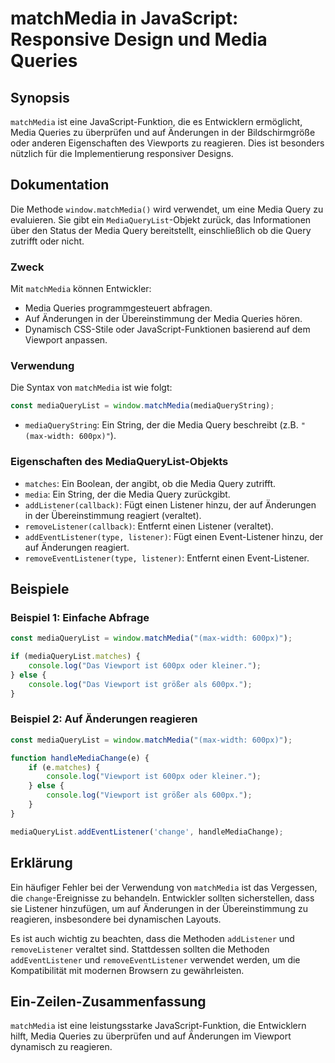 <!--
Meta Description: # matchMedia in JavaScript: Responsive Design und Media Queries ## Synopsis `matchMedia` ist eine JavaScript-Funktion, die es Entwicklern ermöglicht, ...
Meta Keywords: die, der, media, matchmedia, ist
-->

# matchMedia in JavaScript: Responsive Design und Media Queries

## Synopsis
`matchMedia` ist eine JavaScript-Funktion, die es Entwicklern ermöglicht, Media Queries zu überprüfen und auf Änderungen in der Bildschirmgröße oder anderen Eigenschaften des Viewports zu reagieren. Dies ist besonders nützlich für die Implementierung responsiver Designs.

## Dokumentation
Die Methode `window.matchMedia()` wird verwendet, um eine Media Query zu evaluieren. Sie gibt ein `MediaQueryList`-Objekt zurück, das Informationen über den Status der Media Query bereitstellt, einschließlich ob die Query zutrifft oder nicht.

### Zweck
Mit `matchMedia` können Entwickler:
- Media Queries programmgesteuert abfragen.
- Auf Änderungen in der Übereinstimmung der Media Queries hören.
- Dynamisch CSS-Stile oder JavaScript-Funktionen basierend auf dem Viewport anpassen.

### Verwendung
Die Syntax von `matchMedia` ist wie folgt:

```javascript
const mediaQueryList = window.matchMedia(mediaQueryString);
```

- `mediaQueryString`: Ein String, der die Media Query beschreibt (z.B. `"(max-width: 600px)"`).

### Eigenschaften des MediaQueryList-Objekts
- `matches`: Ein Boolean, der angibt, ob die Media Query zutrifft.
- `media`: Ein String, der die Media Query zurückgibt.
- `addListener(callback)`: Fügt einen Listener hinzu, der auf Änderungen in der Übereinstimmung reagiert (veraltet).
- `removeListener(callback)`: Entfernt einen Listener (veraltet).
- `addEventListener(type, listener)`: Fügt einen Event-Listener hinzu, der auf Änderungen reagiert.
- `removeEventListener(type, listener)`: Entfernt einen Event-Listener.

## Beispiele
### Beispiel 1: Einfache Abfrage
```javascript
const mediaQueryList = window.matchMedia("(max-width: 600px)");

if (mediaQueryList.matches) {
    console.log("Das Viewport ist 600px oder kleiner.");
} else {
    console.log("Das Viewport ist größer als 600px.");
}
```

### Beispiel 2: Auf Änderungen reagieren
```javascript
const mediaQueryList = window.matchMedia("(max-width: 600px)");

function handleMediaChange(e) {
    if (e.matches) {
        console.log("Viewport ist 600px oder kleiner.");
    } else {
        console.log("Viewport ist größer als 600px.");
    }
}

mediaQueryList.addEventListener('change', handleMediaChange);
```

## Erklärung
Ein häufiger Fehler bei der Verwendung von `matchMedia` ist das Vergessen, die `change`-Ereignisse zu behandeln. Entwickler sollten sicherstellen, dass sie Listener hinzufügen, um auf Änderungen in der Übereinstimmung zu reagieren, insbesondere bei dynamischen Layouts.

Es ist auch wichtig zu beachten, dass die Methoden `addListener` und `removeListener` veraltet sind. Stattdessen sollten die Methoden `addEventListener` und `removeEventListener` verwendet werden, um die Kompatibilität mit modernen Browsern zu gewährleisten.

## Ein-Zeilen-Zusammenfassung
`matchMedia` ist eine leistungsstarke JavaScript-Funktion, die Entwicklern hilft, Media Queries zu überprüfen und auf Änderungen im Viewport dynamisch zu reagieren.